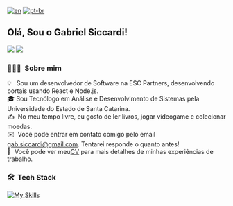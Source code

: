 <!--[![Anurag's GitHub stats](https://github-readme-stats.vercel.app/api?username=gabsiccardi)](https://github.com/gabsiccardi/github-readme-stats)
[![Top Langs](https://github-readme-stats.vercel.app/api/top-langs/?username=gabsiccardi&hide=html,TeX,CSS)](https://github.com/gabsiccardi/github-readme-stats) -->
[![en](https://img.shields.io/badge/lang-en-red.svg)](https://github.com/gabsiccardi/gabsiccardi/blob/main/README.md)
[![pt-br](https://img.shields.io/badge/lang-pt--br-green.svg)](https://github.com/gabsiccardi/gabsiccardi/blob/main/README.pt-br.md)
## Olá, Sou o Gabriel Siccardi!
 
<div> 
  <a href = "mailto:gab.siccardi@gmail.com"><img src="https://img.shields.io/badge/-Gmail-%23333?style=for-the-badge&logo=gmail&logoColor=white" target="_blank"></a>
  <a href="www.linkedin.com/in/gabriel-siccardi" target="_blank"><img src="https://img.shields.io/badge/-LinkedIn-%230077B5?style=for-the-badge&logo=linkedin&logoColor=white" target="_blank"></a> 
  
</div>

### 👨🏻‍💻 &nbsp;Sobre mim

💡 &nbsp; Sou um desenvolvedor de Software na ESC Partners, desenvolvendo portais usando React e Node.js.\
🎓&nbsp;Sou Tecnólogo em Análise e Desenvolvimento de Sistemas pela Universidade do Estado de Santa Catarina.\
✍️ &nbsp;No meu tempo livre, eu gosto de ler livros, jogar videogame e colecionar moedas.\
✉️ &nbsp;Você pode entrar em contato comigo pelo email gab.siccardi@gmail.com. Tentarei responde o quanto antes!\
📄 &nbsp;Você pode ver meu[CV](https://drive.google.com/file/d/1H1w55vwN_qojLoIHSzuEZ2vmORz1i-V5/view?usp=sharing) para mais detalhes de minhas experiências de trabalho.

### 🛠 &nbsp;Tech Stack

[![My Skills](https://skillicons.dev/icons?i=js,ts,react,nodejs,html,css,python,java,c,php,git)](https://skillicons.dev)

